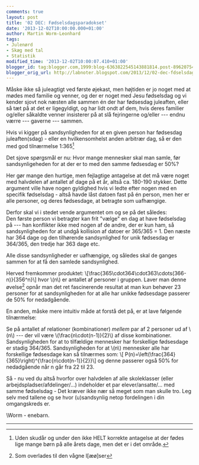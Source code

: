 ```yaml
---
comments: true
layout: post
title: '02 DEC: Fødselsdagsparadokset'
date: '2013-12-02T10:00:00.000+01:00'
author: Martin Worm-Leonhard
tags:
- Julenørd
- Skæg med tal
- Statistik
modified_time: '2013-12-02T10:00:07.410+01:00'
blogger_id: tag:blogger.com,1999:blog-6363822545143881814.post-8962075418443235129
blogger_orig_url: http://labnoter.blogspot.com/2013/12/02-dec-fdselsdagsparadokset.html
---
```


Måske ikke så juleagtigt ved første øjekast, men højtiden er jo noget
med at mødes med familie og venner, og der er noget med Jesu fødselsdag
og vi kender sjovt nok næsten alle sammen én der har fødsesdag
juleaften, eller så tæt på at det er ligegyldigt, og har lidt ondt af
dem, hvis deres familier og/eller såkaldte venner insisterer på at slå
fejringerne og/eller --- endnu værre --- gaverne --- sammen.

Hvis vi kigger på sandsynligheden for at en given person har
fødsesdag juleaften(sdag) - eller en hvilkensomhelst anden arbitrær dag,
så er den med god tilnærmelse 1:365[^1]

Det sjove spørgsmål er nu: Hvor mange mennesker skal man samle, før
sandsynligeheden for at der er to med den samme fødsesdag er 50%?

Her gør mange den hurtige, men fejlagtige antagelse at det må være noget
med halvdelen af antallet af dage på et år, altså ca. 180-190 stykker.
Dette argument ville have nogen gyldighed hvis vi ledte efter nogen med
en specifik fødselsdag - altså havde låst datoen fast på én person, men
her er alle personer, og deres fødsesdage, at betragte som uafhængige.

Derfor skal vi i stedet vende argumentet om og se på det således:  
Den første person vi betragter kan frit "vælge" en dag at have
fødselsdag på --- han konflikter ikke med nogen af de andre, der er kun
ham, så sandsynligheden for at undgå kollision af datoer er 365/365 = 1.
Den næste har 364 dage og den tilhørende sandsynlighed for unik
fødsesdag er 364/365, den tredje har 363 dage etc.

Alle disse sandsynligheder er uafhængige, og således skal de ganges
sammen for at få den samlede sandsynlighed.

Herved fremkommer produktet: \\[\frac{365\cdot364\cdot363\cdots(366-n)}{356^n}\\] hvor \\(n\\) er
antallet af personer i gruppen. Laver man denne øvelse[^2] opnår man
det ret fascinerende resultat at man kun behøver 23 personer for at
sandsynligheden for at alle har unikke fødsesdage passerer de 50% for
nedadgående.

En anden, måske mere intuitiv måde at forstå det på, er at lave følgende
tilnærmelse:

Se på antallet af relationer (kombinationer) *mellem* par af 2 personer
ud af \\(n\\) --- der vil være \\(\frac{n\cdot(n-1)}{2}\\) af disse
kombinationer. Sandsynligheden for at to tilfældige mennesker har
forskellige fødsesdage er stadig 364/365. Sandsynligheden for at \\(n\\)
mennesker alle har forskellige fødsesdage kan så tilnærmes som: \\[
P(n)=\left(\frac{364}{365}\right)^{\frac{n\cdot(n-1)}{2}}\\]
og denne passerer også 50% for nedadgående når n går fra 22 til 23.

Så - nu ved du altså hvorfor over halvdelen af alle skoleklasser (eller
arbejdspladser/afdelinger/...) indeholder et par elever/ansatte/... med
samme fødselsdag - Det kræver ikke nær så meget som man skulle tro. Leg
selv med tallene og se hvor (u)sandsynlig netop fordelingen i din
omgangskreds er.

\\Worm - enebarn.

------------------------------------------------------------------------

[^1]: Uden skudår og under den ikke HELT korrekte antagelse at der fødes
    lige mange børn på alle årets dage, men det er i det område.

[^2]: Som overlades til den vågne l\[æø\]ser


